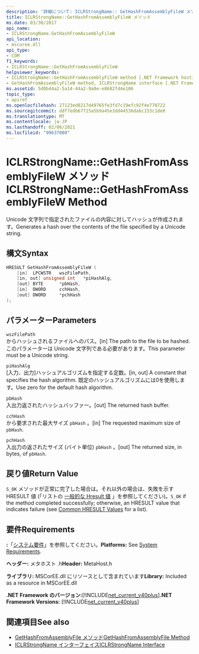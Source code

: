 ```yaml
---
description: '詳細について: ICLRStrongName:: GetHashFromAssemblyFileW メソッド'
title: ICLRStrongName::GetHashFromAssemblyFileW メソッド
ms.date: 03/30/2017
api_name:
- ICLRStrongName.GetHashFromAssemblyFileW
api_location:
- mscoree.dll
api_type:
- COM
f1_keywords:
- ICLRStrongName::GetHashFromAssemblyFileW
helpviewer_keywords:
- ICLRStrongName::GetHashFromAssemblyFileW method [.NET Framework hosting]
- GetHashFromAssemblyFileW method, ICLRStrongName interface [.NET Framework hosting]
ms.assetid: 5d0b44a2-5a14-44a2-9a0e-e8682fd4e106
topic_type:
- apiref
ms.openlocfilehash: 27123ed8217d49765fe3fd7c19efc92f4e770722
ms.sourcegitcommit: ddf7edb67715a5b9a45e3dd44536dabc153c1de0
ms.translationtype: MT
ms.contentlocale: ja-JP
ms.lasthandoff: 02/06/2021
ms.locfileid: "99637080"
---
```

# <a name="iclrstrongnamegethashfromassemblyfilew-method"></a><span data-ttu-id="6f921-103">ICLRStrongName::GetHashFromAssemblyFileW メソッド</span><span class="sxs-lookup"><span data-stu-id="6f921-103">ICLRStrongName::GetHashFromAssemblyFileW Method</span></span>

<span data-ttu-id="6f921-104">Unicode 文字列で指定されたファイルの内容に対してハッシュが作成されます。</span><span class="sxs-lookup"><span data-stu-id="6f921-104">Generates a hash over the contents of the file specified by a Unicode string.</span></span>  
  
## <a name="syntax"></a><span data-ttu-id="6f921-105">構文</span><span class="sxs-lookup"><span data-stu-id="6f921-105">Syntax</span></span>  
  
```cpp  
HRESULT GetHashFromAssemblyFileW (  
    [in]  LPCWSTR   wszFilePath,  
    [in, out] unsigned int   *piHashAlg,  
    [out] BYTE      *pbHash,  
    [in]  DWORD     cchHash,  
    [out] DWORD     *pchHash  
);  
```  
  
## <a name="parameters"></a><span data-ttu-id="6f921-106">パラメーター</span><span class="sxs-lookup"><span data-stu-id="6f921-106">Parameters</span></span>  

 `wszFilePath`  
 <span data-ttu-id="6f921-107">からハッシュされるファイルへのパス。</span><span class="sxs-lookup"><span data-stu-id="6f921-107">[in] The path to the file to be hashed.</span></span> <span data-ttu-id="6f921-108">このパラメーターは Unicode 文字列である必要があります。</span><span class="sxs-lookup"><span data-stu-id="6f921-108">This parameter must be a Unicode string.</span></span>  
  
 `piHashAlg`  
 <span data-ttu-id="6f921-109">[入力、出力]ハッシュアルゴリズムを指定する定数。</span><span class="sxs-lookup"><span data-stu-id="6f921-109">[in, out] A constant that specifies the hash algorithm.</span></span> <span data-ttu-id="6f921-110">既定のハッシュアルゴリズムには0を使用します。</span><span class="sxs-lookup"><span data-stu-id="6f921-110">Use zero for the default hash algorithm.</span></span>  
  
 `pbHash`  
 <span data-ttu-id="6f921-111">入出力返されたハッシュバッファー。</span><span class="sxs-lookup"><span data-stu-id="6f921-111">[out] The returned hash buffer.</span></span>  
  
 `cchHash`  
 <span data-ttu-id="6f921-112">から要求された最大サイズ `pbHash` 。</span><span class="sxs-lookup"><span data-stu-id="6f921-112">[in] The requested maximum size of `pbHash`.</span></span>  
  
 `pchHash`  
 <span data-ttu-id="6f921-113">入出力の返されたサイズ (バイト単位) `pbHash` 。</span><span class="sxs-lookup"><span data-stu-id="6f921-113">[out] The returned size, in bytes, of `pbHash`.</span></span>  
  
## <a name="return-value"></a><span data-ttu-id="6f921-114">戻り値</span><span class="sxs-lookup"><span data-stu-id="6f921-114">Return Value</span></span>  

 <span data-ttu-id="6f921-115">`S_OK` メソッドが正常に完了した場合は。それ以外の場合は、失敗を示す HRESULT 値 (「リストの [一般的な Hresult 値](/windows/win32/seccrypto/common-hresult-values) 」を参照してください)。</span><span class="sxs-lookup"><span data-stu-id="6f921-115">`S_OK` if the method completed successfully; otherwise, an HRESULT value that indicates failure (see [Common HRESULT Values](/windows/win32/seccrypto/common-hresult-values) for a list).</span></span>  
  
## <a name="requirements"></a><span data-ttu-id="6f921-116">要件</span><span class="sxs-lookup"><span data-stu-id="6f921-116">Requirements</span></span>  

 <span data-ttu-id="6f921-117">**:**「[システム要件](../../get-started/system-requirements.md)」を参照してください。</span><span class="sxs-lookup"><span data-stu-id="6f921-117">**Platforms:** See [System Requirements](../../get-started/system-requirements.md).</span></span>  
  
 <span data-ttu-id="6f921-118">**ヘッダー:** メタホスト .h</span><span class="sxs-lookup"><span data-stu-id="6f921-118">**Header:** MetaHost.h</span></span>  
  
 <span data-ttu-id="6f921-119">**ライブラリ:** MSCorEE.dll にリソースとして含まれています</span><span class="sxs-lookup"><span data-stu-id="6f921-119">**Library:** Included as a resource in MSCorEE.dll</span></span>  
  
 <span data-ttu-id="6f921-120">**.NET Framework のバージョン:**[!INCLUDE[net_current_v40plus](../../../../includes/net-current-v40plus-md.md)]</span><span class="sxs-lookup"><span data-stu-id="6f921-120">**.NET Framework Versions:** [!INCLUDE[net_current_v40plus](../../../../includes/net-current-v40plus-md.md)]</span></span>  
  
## <a name="see-also"></a><span data-ttu-id="6f921-121">関連項目</span><span class="sxs-lookup"><span data-stu-id="6f921-121">See also</span></span>

- [<span data-ttu-id="6f921-122">GetHashFromAssemblyFile メソッド</span><span class="sxs-lookup"><span data-stu-id="6f921-122">GetHashFromAssemblyFile Method</span></span>](iclrstrongname-gethashfromassemblyfile-method.md)
- [<span data-ttu-id="6f921-123">ICLRStrongName インターフェイス</span><span class="sxs-lookup"><span data-stu-id="6f921-123">ICLRStrongName Interface</span></span>](iclrstrongname-interface.md)
